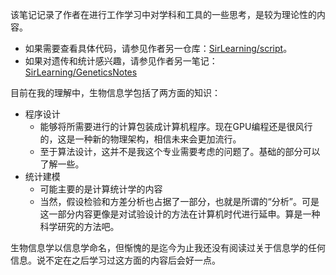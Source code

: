 该笔记记录了作者在进行工作学习中对学科和工具的一些思考，是较为理论性的内容。

- 如果需要查看具体代码，请参见作者另一仓库：[SirLearning/script](https://github.com/SirLearning/script/tree/main)。
- 如果对遗传和统计感兴趣，请参见作者另一笔记：[SirLearning/GeneticsNotes](https://github.com/SirLearning/GeneticsNotes)

目前在我的理解中，生物信息学包括了两方面的知识：
- 程序设计
	- 能够将所需要进行的计算包装成计算机程序。现在GPU编程还是很风行的，这是一种新的物理架构，相信未来会更加流行。
	- 至于算法设计，这并不是我这个专业需要考虑的问题了。基础的部分可以了解一些。
- 统计建模
	- 可能主要的是计算统计学的内容
	- 当然，假设检验和方差分析也占据了一部分，也就是所谓的“分析”。可是这一部分内容更像是对试验设计的方法在计算机时代进行延申。算是一种科学研究的方法吧。

生物信息学以信息学命名，但惭愧的是迄今为止我还没有阅读过关于信息学的任何信息。说不定在之后学习过这方面的内容后会好一点。
